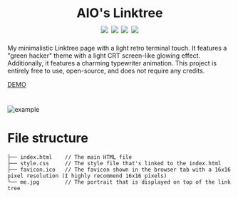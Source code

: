 
<h1 align="center">
    AIO's Linktree
    <br>
    <div align="center">
    <img src="https://img.shields.io/badge/html-5-red" align="center"/>
    <img src="https://img.shields.io/badge/css-3-blue" align="center"/>
    <img src="https://img.shields.io/badge/Developing-Active-brightgreen" align="center"/>
    <img src="https://img.shields.io/badge/Version-1.0-green" align="center"/>
    </div>
</h1>

My minimalistic Linktree page with a light retro terminal touch. It features a "green hacker" theme with a light CRT screen-like glowing effect. Additionally, it features a charming typewriter animation.
This project is entirely free to use, open-source, and does not require any credits.
 
[DEMO](https://daboys.ml/)

#
![example](https://github.com/AIO-Develope/AIOs-Linktree/assets/69240351/00d9fb42-0a92-408e-815f-ff22f5735c29)


# File structure
```
├── index.html    // The main HTML file
├── style.css     // The style file that's linked to the index.html
├── favicon.ico   // The favicon shown in the browser tab with a 16x16 pixel resolution (I highly recommend 16x16 pixels)
└── me.jpg        // The portrait that is displayed on top of the link tree
```





